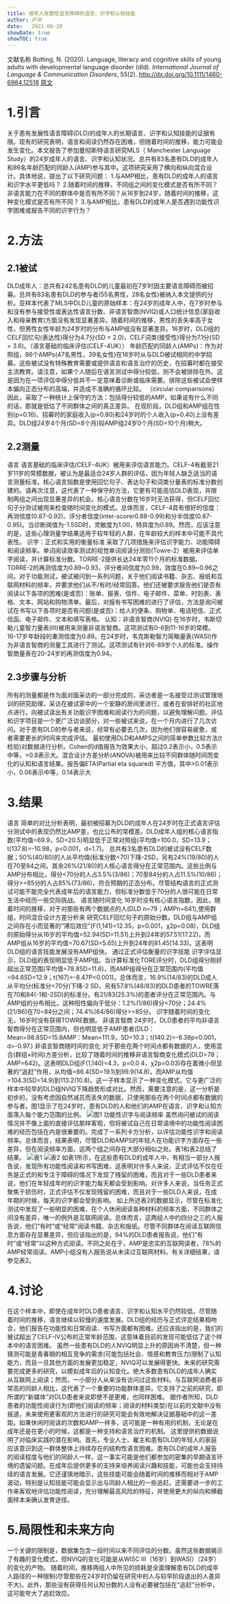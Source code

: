```yaml
---
title: 成年人发展性语言障碍的语言、识字和认知技能
author: 卢冲
date:   2021-06-20
showDate: true 
showTOC: true  
---
```


文献名称
Botting, N. (2020). Language, literacy and cognitive skills of young adults with developmental language disorder (dld). *International Journal of Language & Communication Disorders*, 55(2).
http://dx.doi.org/10.1111/1460-6984.12518
[原文](../Source_Files/2021-06-20-LC2.pdf)
# 1.引言
关于患有发展性语言障碍(DLD)的成年人的长期语言、识字和认知技能的证据有限。现有的研究表明，语言和阅读仍然存在困难，但随着时间的推移，能力可能会发生变化。本文报告了参加曼彻斯特语言研究MLS（ Manchester Language Study）的24岁成年人的语言、识字和认知状况。总共有83名患有DLD的成年人和86名年龄匹配的同龄人(AMP)参与其中。这项研究采用了横向和纵向混合设计。具体地说，提出了以下研究问题：
1.与AMP相比，患有DLD的成年人的语言和识字水平更低吗？
2.随着时间的推移，不同组之间的变化模式是否有所不同？非语言能力在不同的群体中是否有所不同？从16岁到24岁，随着时间的推移，这种变化模式是否有所不同？
3.与AMP相比，患有DLD的成年人是否遇到功能性识字困难或报告不同的识字行为？
# 2.方法
## 2.1被试
DLD成年人：总共有242名患有DLD的儿童最初在7岁时因主要语言障碍而被招募。总共有83名患有DLD的参与者(55名男性，28名女性)被纳入本文提供的分析。亚样本代表了MLS中DLD儿童的原始样本：在24岁的成年人中，在7岁时参与和没有参与接受性或表达性语言分数、非语言智商(NVIQ)或人口统计信息(家庭收入和母亲教育)方面没有发现显著差异。随着时间的推移，男性的丢失率高于女性，但男性女性年龄为24岁时的分布与AMP组没有显著差异。16岁时，DLD组的CELF回忆句(表达性)得分为4.7分(SD = 2.0)，CELF词类(接受性)得分为7.1分(SD = 3.6)。（语言基础的临床评估(CELF-4UK））
年龄匹配的同龄人(AMPs)：作为对照组，86个AMPs(47名男性，39名女性)在16岁时从与DLD被试相同的中学招募。这些被试没有特殊教育需要或提供语言和语言治疗的历史，在招募时都在接受主流教育。请注意，如果个人随后在语言测试中得分较低，则不会被排除在外。这是因为在一项评估中得分低并不一定意味着诊断或临床需要。排除这些被试会使样本偏向正态分布的高端，并造成不准确的循环比较。 （circular comparisons）因此，采取了一种统计上保守的方法：包括得分较低的AMP，如果说有什么不同的话，那就是低估了不同群体之间的真正差异。
在现阶段，DLD组和AMP组在性别(p=0.16)、招募时的家庭收入(p=0.80)和24岁时的个人收入(p=0.40)上没有差异。DLD组24岁4个月(SD=8个月)较AMP组24岁0个月(SD=10个月)稍大。
## 2.2测量
语言
语言基础的临床评估(CELF-4UK）被用来评估语言能力。CELF-4有截至21岁11岁的常模数据，被认为是最适合24岁人群的评估，因为年轻人缺乏适当的语言测量标准。核心语言指数是使用回忆句子、表达句子和词类分量表的标准分数创建的。请再次注意，这代表了一种保守的方法，它更有可能高估DLD表现，并限制两组之间出现显著差异的机会。核心语言分数在16岁时无法获得，但CELF回忆句子分测试被用来检查随时间变化的模式。总体而言，CELF-4具有很好的信度：再测信度(0.87-0.92)、评分者信度(inter-scorer0.88-0.99)和分半信度(0.87-0.95)。当诊断阈值为-1.5SD时，灵敏度为1.00，特异度为0.89。然而，应该注意的是，这些心理测量学结果适用于较年轻的人群，在年龄较大的样本中可能不具代表性。
识字：正式和实用的衡量标准
采取了几项措施来评估识字能力、功能障碍和阅读频率。单词阅读效率测试的视觉单词阅读分测验(Towre-2）被用来评估单字阅读，并计算标准分数。TORRE-2提供长达24年零11个月的标准数据。TORRE-2的再测信度为0.89~0.93，评分者间信度为0.99，效度在0.89~0.96之间。对于功能测试，被试被问到一系列问题，关于他们阅读书籍、杂志、报纸和互联网材料的频率，并要求他们从不/有时/经常回答。他们还被要求报告他们是否有阅读以下各项的困难(是或否)：账单、报表、信件、电子邮件、菜单、时刻表、表格、文本、网站和购物清单。最后，对报有书写困难的进行了评估，方法是询问被试在书写以下各项时是否有问题(是或否)：给人的便条、购物单、电话短信、正式信函、电子邮件、文本和填写表格。
认知：非语言智商(NVIQ)
在16岁时，韦斯切勒儿童智力量表(III)被用来测量非语言智商。这项测试有0-6到11-16岁的常模。16-17岁年龄段的重测信度为0.89。在24岁时，韦克斯勒智力简略量表(WASI)作为非语言智商的测量工具进行了测试。这项测试有针对6-89岁个人的标准。操作智商量表在20-24岁的再测信度为0.94。
## 2.3步骤与分析
所有的测量都是作为面对面采访的一部分完成的，采访者是一名接受过测试管理培训的研究助理，采访在被试家中的一个安静的房间里进行，或者在安排好的社区地点进行。向被试读出有关功能识字困难和阅读行为的问题，以避免理解问题。评估和识字项目是一个更广泛访谈部分，对一些被试来说，在一个月内进行了几次访问。对于患有DLD的参与者来说，经常有必要去几次，因为他们很容易疲惫，或者需要更长的时间来完成评估。
最初使用DLD和AMPS之间的简单参数比较方法(t检验)对数据进行分析。Cohen的d值报告为效果大小，超过0.2表示小，0.5表示中等，>0.8表示大。混合设计方差分析(ANOVA)被用来比较不同群体随时间而变化的认知和语言结果。报告偏ETA(Partial eta squared) 平方值，其中>0.01表示小，0.06表示中等，0.14表示大
# 3.结果
语言
简单的对比分析表明，最初被招募为DLD的成年人在24岁时在正式语言评估分测试中的表现仍然比AMP差，也比公布的常模差。DLD成年人组的核心语言指数(平均值=69.9，SD=20.5)明显低于正常对照组(平均值=100.0，SD=13.9；t(137.8)=-10.98，p<0.001，d=1.7)。
总共有3名患有DLD的被试没有CELF数据；50%(40/80)的人从平均值(标准分数<70)下降-2SD，另有24%(19/80)的人在70至84之间。其余26%(21/80)的人核心语言得分在正常范围内。这些比例与AMP分布相比，得分<70分的人占3.5%(3/86)；70至84分的人占11.5%(10/86)；得分>=85分的人占85%(73/86)，符合预期的正态分布。尽管结构语言的正式测试可能不能完全代表成年后的语言能力，但标准分数低于70分的人很可能在日常生活中经历一些交际挑战。
语言随时间变化
16岁时没有核心语言指数，因此，随着时间的推移，对于对那些有两个数据点的人(DLD n=79；AMPn=641),使用群组，时间混合设计方差分析来  研究CELF回忆句子的原始分数。DLD组与AMP组之间存在小而显著的“滞后效应”(F(1,141)=12.35，p=0.001，χ2p=0.08)，DLD组的原始得分从16岁的平均值=52.94(SD=11.51)上升到24年的57.51(17.22)，而AMP组从16岁的平均值=70.67(SD=5.65)上升到24年的81.45(14.33)。这表明DLD组的语言技能发展没有AMP组快。
通过正式评估衡量的识字技能
识字评估显示，DLD组的表现明显低于AMP组。当计算标准化TORE评分时，DLD组得分刚好超出正常范围(平均值=78.8SD=11.6)，而AMP组得分在正常范围内(平均值=94.8SD=12.9；t(167)=-8.47P<0.001)。总体而言，16.9%(14/83)的DLD成人从平均分(标准分<70分)下降-2 SD，另有57.8%(48/83)的DLD患者的TOWRE落在70和84(-1和-2SD)的标准分。有21/83(25.3%)的患者评分在正常范围内。与AMP组的分布相比，这种阳性偏向于低分：1.2%(1/86)得分<70分；24.4%(21/86)在70~84分之间；74.4%(64/86)得分>=85分。
识字随着时间的变化
无，16岁时没有获得TOWRE数据。
非语言智商
24岁时，DLD患者的平均非语言智商得分在正常范围内，但也明显低于AMP患者(DLD：Mean=98.8SD=15.8AMP：Mean=111.9，SD=10.3；t(140.2)=-6.38p<0.001，d=-0.97.)
非语言智商随时间的变化
对于那些在两个时间点都有数据的人，使用混合(群组×时间)方差分析，比较了随着时间的推移非语言智商变化模式(DLD=78；AMP=642)。这表明DLD组(F(1,140)=4.3，p=0.0 4，χ2p=0.03)存在着微小但显著的“追赶”作用，从均值=86.4(SD=19.1)到99.9(14.8)，而AMP从均值=104.3(SD=14.9)到113.2(10.8)。这一子样本显示了一种变化模式，它与更广泛的样本中较早的DLD组NVIQ下降趋势形成对比。然而，需要注意的是，这一分析是初步的，没有考虑因自然减员而丢失的数据，只使用那些在两个时间点都有数据的参与者。图1显示了在24岁时，患有DLD的人和他们的AMP在语言、识字和认知方面落入每个能力范围的比例。
![图1](../Supporting_Information/2021-06-20-LC2-Fig-1.png)
功能性识字与阅读频率
虽然询问被试的阅读情况并不像上面的直接评估那样客观，但将被试自己在日常语境中的功能性阅读困难的经历包括在内是很重要的。完成了一系列卡方分析，以评估功能性识字和阅读频率。总体而言，结果表明，尽管DLD和AMPS的年轻人在功能识字方面存在一些差异，但在阅读频率方面，这两个组之间存在大部分相似之处。表1和表2总结了结果。
![表1](../Supporting_Information/2021-06-20-LC2-Table-1.png)
![表2](../Supporting_Information/2021-06-20-LC2-Table-2.png)
如表1所示，在这些患有DLD的成年人中，有相当一部分人报告说，发现所有功能性阅读和书写困难，这表明对许多人来说，正式评估不仅在任务是正式的和专注于障碍的情况下发现了残留的困难，而且对于一些DLD患者来说，他们在年轻成年时的识字能力每天都会受到影响。对许多人来说，当任务正式聚焦于损伤时，正式评估不仅发现残留的困难，而且对于一些DLD人来说，在成年期的时候，每天的识字都会受到影响。
如上所述表2的数据显示，尽管在标准化测试中发现了一些明显的困难，在个人休闲阅读各种材料的频率方面，不同群体之间没有差异，唯一的例外是互联网阅读。总体而言，这两组人中约四分之三的人报告说，他们“有时”或“经常”阅读书籍、杂志和报纸。尽管不同群体在阅读互联网信息方面存在显著差异，但应该指出的是，94%的DLD患者报告说，他们“有时”或“经常”以这种方式阅读。不同之处在于，AMP是忠实的互联网读者，78%的AMP经常阅读。AMP小组没有人报告说从未读过互联网材料。有关详细结果，请参见表2。
# 4.讨论
在这个样本中，即使在成年时DLD患者语言、识字和认知水平仍然较低，尽管随着时间的推移，语言继续以较慢的速度发展。DLD组的经历与正式评定结果相吻合，他们报告在功能性和日常阅读、书写方面都有困难。还应该指出的是，我们的被试超出了CELF-IV公布的正常年龄范围，这意味着目前的发现可能低估了这个样本中的语言困难。
虽然一些患有DLD的人NVIQ明显上升的原因尚不清楚，但一种猜测可能是青春期的相互竞争的需求(可能包括社会、情感和教育压力)限制了认知能力，而且一旦其他方面的发展更加稳定，NVIQ可以发展得更快。未来的研究需要完成更多的研究，以模拟成年后的认知变化。绝大多数患有DLD的成年人确实从互联网上阅读；然而，一小部分人从来没有访问过这些材料。与互联网消费者非常高的同龄人相比，这代表了一个重要的功能群体差异。它支持了之前的研究，即所谓的“新媒体”对DLD患者来说即使不是更难，也同样困难。
据作者所知，DLD患者的功能性阅读行为(即他们阅读的频率；阅读的材料类型)在以前的文献中没有报道，未来使用更客观的方法进行的研究可能会有效地解决证据基础中的这一差距。如果休闲时阅读的次数和AMP一样多，这可能是一种有用的机制，无论是在成年还是在更小的时候，这都是一种支持和语言治疗的机制。
这里提供的数据说明了对临床实践的潜在影响。首先，专业人士、雇主和患有DLD的年轻人的家庭应该意识到这一群体整体上持续存在的结构性语言困难。患有DLD的成年人报告的阅读程度与他们的同龄人一样，这一事实可能是他们都参加的密集的早期语言环境的遗留问题。在成年后提供更多的支持来培养阅读兴趣和技能，可能也会支持持续的语言发展。它还谨慎地暗示，这些技能可能会随着时间的推移而相对于AMP波动，特别是认知技能可能会显示出与同龄人相比的一些追赶。还需要进一步的工作来客观地评估功能性阅读，充分理解最高风险的特征，并使用更大的纵向和横截面样本来确认发育途径。
# 5.局限性和未来方向
一个关键的限制是，数据集包含一段时间以来不同评估的分数。虽然这些数据揭示了有趣的变化模式，但NVIQ的变化可能是从WISC III（16岁）到WASI）（24岁）的变化的产物。
随着时间，推移两组人中所见的损耗是全面理解患有DLD的成年人路径的一种限制(尽管那些在24岁时仍留在研究中的人与较早阶段退出的人差异不大)。此外，那些没有获得任何认知分数的人没有必要被包括在“追赶”分析中，这可能夸大了追赶效应。

